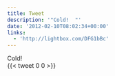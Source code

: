 ```yaml
---
title: Tweet
description: '"Cold!  "'
date: '2012-02-10T08:02:34+00:00'
links:
  - 'http://lightbox.com/DFG1bBc'
---
```

Cold!  
      {{< tweet 0 0 >}}
    
